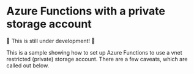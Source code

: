 # Azure Functions with a private storage account

:construction: This is still under development! :construction:

This is a sample showing how to set up Azure Functions to use a vnet restricted (private) storage account.  There are a few caveats, which are called out below.
